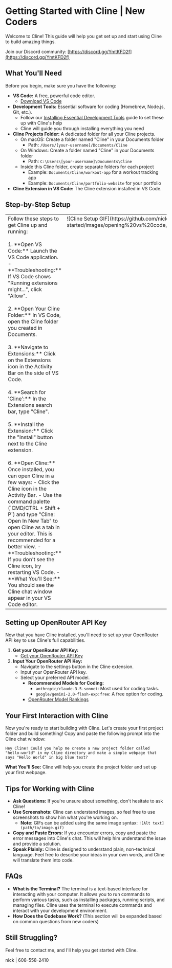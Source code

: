 # Getting Started with Cline | New Coders

Welcome to Cline! This guide will help you get set up and start using Cline to build amazing things.

Join our Discord community: [https://discord.gg/YmtKFD2f](https://discord.gg/YmtKFD2f)

## What You'll Need

Before you begin, make sure you have the following:

-   **VS Code:** A free, powerful code editor.
    -   [Download VS Code](https://code.visualstudio.com/)
-   **Development Tools:** Essential software for coding (Homebrew, Node.js, Git, etc.).
    -   Follow our [Installing Essential Development Tools](installing-dev-essentials.md) guide to set these up with Cline's help
    -   Cline will guide you through installing everything you need
-   **Cline Projects Folder:** A dedicated folder for all your Cline projects.
    - On macOS: Create a folder named "Cline" in your Documents folder
      - Path: `/Users/[your-username]/Documents/Cline`
    - On Windows: Create a folder named "Cline" in your Documents folder
      - Path: `C:\Users\[your-username]\Documents\Cline`
    - Inside this Cline folder, create separate folders for each project
      - Example: `Documents/Cline/workout-app` for a workout tracking app
      - Example: `Documents/Cline/portfolio-website` for your portfolio
-   **Cline Extension in VS Code:** The Cline extension installed in VS Code.

## Step-by-Step Setup

<table>
  <tr>
    <td valign="top">
      Follow these steps to get Cline up and running:
      <br><br>
      1.  **Open VS Code:** Launch the VS Code application.
          -   **Troubleshooting:** If VS Code shows "Running extensions might...", click "Allow".
      <br><br>
      2.  **Open Your Cline Folder:** In VS Code, open the Cline folder you created in Documents.
      <br><br>
      3.  **Navigate to Extensions:** Click on the Extensions icon in the Activity Bar on the side of VS Code.
      <br><br>
      4.  **Search for 'Cline':** In the Extensions search bar, type "Cline".
      <br><br>
      5.  **Install the Extension:** Click the "Install" button next to the Cline extension.
      <br><br>
      6.  **Open Cline:** Once installed, you can open Cline in a few ways:
          -   Click the Cline icon in the Activity Bar.
          -   Use the command palette (`CMD/CTRL + Shift + P`) and type "Cline: Open In New Tab" to open Cline as a tab in your editor. This is recommended for a better view.
              -   **Troubleshooting:** If you don't see the Cline icon, try restarting VS Code.
          -   **What You'll See:** You should see the Cline chat window appear in your VS Code editor.
    </td>
    <td valign="top">
        ![Cline Setup GIF](https://github.com/nickbaumann98/cline_docs/blob/main/getting-started/images/opening%20vs%20code,%20downloading%20cline,%20opening%20cline.gif)
    </td>
  </tr>
</table>

## Setting up OpenRouter API Key

Now that you have Cline installed, you'll need to set up your OpenRouter API key to use Cline's full capabilities.

1.  **Get your OpenRouter API Key:**
    -   [Get your OpenRouter API Key](https://openrouter.ai/)
2.  **Input Your OpenRouter API Key:**
    -   Navigate to the settings button in the Cline extension.
    -   Input your OpenRouter API key.
    -   Select your preferred API model.
        -   **Recommended Models for Coding:**
            -   `anthropic/claude-3.5-sonnet`: Most used for coding tasks.
            -   `google/gemini-2.0-flash-exp:free`: A free option for coding.
        -   [OpenRouter Model Rankings](https://openrouter.ai/rankings/programming)

## Your First Interaction with Cline

Now you're ready to start building with Cline. Let's create your first project folder and build something! Copy and paste the following prompt into the Cline chat window:

```
Hey Cline! Could you help me create a new project folder called "hello-world" in my Cline directory and make a simple webpage that says "Hello World" in big blue text?
```

**What You'll See:** Cline will help you create the project folder and set up your first webpage.

## Tips for Working with Cline

-   **Ask Questions:** If you're unsure about something, don't hesitate to ask Cline!
-   **Use Screenshots:** Cline can understand images, so feel free to use screenshots to show him what you're working on.
    -   **Note:** GIFs can be added using the same image syntax: `![Alt text](path/to/image.gif)`
-   **Copy and Paste Errors:** If you encounter errors, copy and paste the error messages into Cline's chat. This will help him understand the issue and provide a solution.
-   **Speak Plainly:** Cline is designed to understand plain, non-technical language. Feel free to describe your ideas in your own words, and Cline will translate them into code.

## FAQs

-   **What is the Terminal?** The terminal is a text-based interface for interacting with your computer. It allows you to run commands to perform various tasks, such as installing packages, running scripts, and managing files. Cline uses the terminal to execute commands and interact with your development environment.
-   **How Does the Codebase Work?** (This section will be expanded based on common questions from new coders)

## Still Struggling?

Feel free to contact me, and I'll help you get started with Cline.

nick | 608-558-2410
